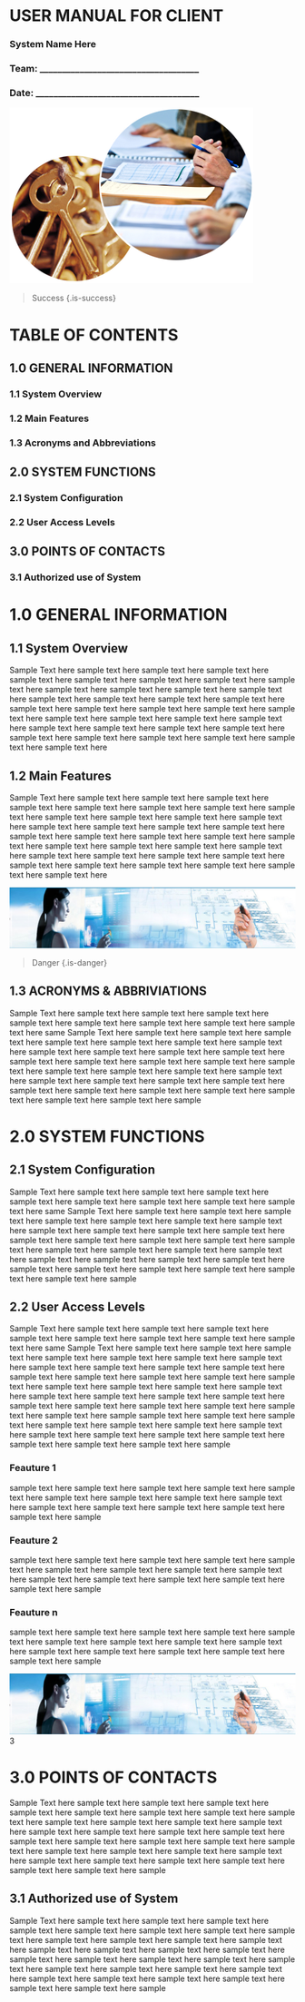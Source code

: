 <!-- TITLE: Wish Grid | User Manual V 1 0 -->
<!-- SUBTITLE: A quick summary of Wish Grid User Manual V 1 0 -->



# USER MANUAL FOR CLIENT

### System Name Here

### Team: ____________________________________
### Date: _____________________________________


 ![1 User Manual](/uploads/1-user-manual.png "1 User Manual")

 
 
> Success
{.is-success}

# TABLE OF CONTENTS

## 1.0	GENERAL INFORMATION	
### 1.1	System Overview	
### 1.2	Main Features	
### 1.3	Acronyms and Abbreviations	
## 2.0	SYSTEM FUNCTIONS	
### 2.1	System Configuration	
### 2.2	User Access Levels	
## 3.0	POINTS OF CONTACTS	
### 3.1	Authorized use of System	


# 1.0	GENERAL INFORMATION

## 1.1	System Overview
Sample Text here sample text here sample text here sample text here sample text here sample text here sample text here sample text here sample text here sample text here sample text here sample text here sample text here sample text here sample text here sample text here sample text here sample text here sample text here sample text here sample text here sample text here sample text here sample text here sample text here sample text here sample text here sample text here sample text here sample text here sample text here sample text here sample text here sample text here sample text here sample text here 
## 1.2	Main Features
Sample Text here sample text here sample text here sample text here sample text here sample text here sample text here sample text here sample text here sample text here sample text here sample text here sample text here sample text here sample text here sample text here sample text here sample text here sample text here sample text here sample text here sample text here sample text here sample text here sample text here sample text here sample text here sample text here sample text here sample text here sample text here sample text here sample text here sample text here sample text here sample text here 


![2 User Manual](/uploads/user-manual/2-user-manual.png "2 User Manual")
> Danger
{.is-danger}

## 1.3 ACRONYMS & ABBRIVIATIONS
Sample Text here sample text here sample text here sample text here sample text here sample text here sample text here sample text here sample text here same
Sample Text here sample text here sample text here sample text here sample text here sample text here sample text here sample text here sample text here sample text here sample text here sample text here sample text here sample text here sample text here sample text here sample text here sample text here sample text here sample text here sample text here sample text here sample text here sample text here sample text here sample text here sample text here sample text here sample text here sample text here sample text here sample text here sample 
# 2.0	SYSTEM FUNCTIONS	
## 2.1	System Configuration	

Sample Text here sample text here sample text here sample text here sample text here sample text here sample text here sample text here sample text here same
Sample Text here sample text here sample text here sample text here sample text here sample text here sample text here sample text here sample text here sample text here sample text here sample text here sample text here sample text here sample text here sample text here sample text here sample text here sample text here sample text here sample text here sample text here sample text here sample text here sample text here sample text here sample text here sample text here sample text here sample text here sample text here sample


## 2.2	User Access Levels	

Sample Text here sample text here sample text here sample text here sample text here sample text here sample text here sample text here sample text here same
Sample Text here sample text here sample text here sample text here sample text here sample text here sample text here sample text here sample text here sample text here sample text here sample text here sample text here sample text here sample text here sample text here sample text here sample text here sample text here sample text here sample text here sample text here sample text here sample text here sample text here sample text here sample text here sample text here sample text here sample text here sample text here sample
sample text here sample text here sample text here sample text here sample text here sample text here sample text here sample text here sample text here sample text here sample text here sample text here sample text here sample text here sample 

### Feauture 1

sample text here sample text here sample text here sample text here sample text here sample text here sample text here sample text here sample text here sample text here sample text here sample text here sample text here sample text here sample 

### Feauture 2

sample text here sample text here sample text here sample text here sample text here sample text here sample text here sample text here sample text here sample text here sample text here sample text here sample text here sample text here sample 

### Feauture n
sample text here sample text here sample text here sample text here sample text here sample text here sample text here sample text here sample text here sample text here sample text here sample text here sample text here sample text here sample 



![2 User Manual](/uploads/user-manual/2-user-manual.png "2 User Manual")3
# 3.0 POINTS OF CONTACTS

Sample Text here sample text here sample text here sample text here sample text here sample text here sample text here sample text here sample text here sample text here sample text here sample text here sample text here sample text here sample text here sample text here sample text here sample text here sample text here sample text here sample text here sample text here sample text here sample text here sample text here sample text here sample text here sample text here sample text here sample text here sample text here sample text here sample 

## 3.1	Authorized use of System	

Sample Text here sample text here sample text here sample text here sample text here sample text here sample text here sample text here sample text here sample text here sample text here sample text here sample text here sample text here sample text here sample text here sample text here sample text here sample text here sample text here sample text here sample text here sample text here sample text here sample text here sample text here sample text here sample text here sample text here sample text here sample text here sample text here sample 

